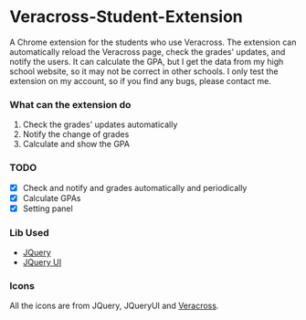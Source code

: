 # Veracross-Student-Extension
A Chrome extension for the students who use Veracross.
The extension can automatically reload the Veracross page, check the grades' updates, and notify the users.
It can calculate the GPA, but I get the data from my high school website, so it may not be correct in other schools.
I only test the extension on my account, so if you find any bugs, please contact me.

### What can the extension do
1. Check the grades' updates automatically
2. Notify the change of grades
3. Calculate and show the GPA

### TODO
 - [X] Check and notify and grades automatically and periodically
 - [X] Calculate GPAs
 - [X] Setting panel

### Lib Used
 - [JQuery](https://jquery.com/)
 - [JQuery UI](https://jqueryui.com/)

### Icons
All the icons are from JQuery, JQueryUI and [Veracross](http://veracross.github.io/nucleo-icons/glyph/).
